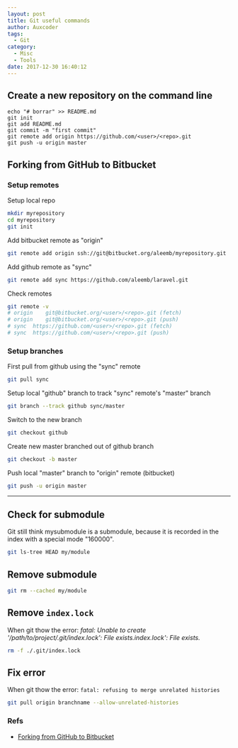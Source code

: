 ```yaml
---
layout: post
title: Git useful commands
author: Auxcoder
tags:
  - Git
category:
  - Misc
  - Tools
date: 2017-12-30 16:40:12
---
```


## Create a new repository on the command line

```
echo "# borrar" >> README.md
git init
git add README.md
git commit -m "first commit"
git remote add origin https://github.com/<user>/<repo>.git
git push -u origin master
```

## Forking from GitHub to Bitbucket

### Setup remotes

Setup local repo

```sh
mkdir myrepository
cd myrepository
git init
```

Add bitbucket remote as "origin"

```sh
git remote add origin ssh://git@bitbucket.org/aleemb/myrepository.git
```

Add github remote as "sync"

```sh
git remote add sync https://github.com/aleemb/laravel.git
```

Check remotes

```sh
git remote -v
# origin	git@bitbucket.org/<user>/<repo>.git (fetch)
# origin	git@bitbucket.org/<user>/<repo>.git (push)
# sync	https://github.com/<user>/<repo>.git (fetch)
# sync	https://github.com/<user>/<repo>.git (push)
```

### Setup branches

First pull from github using the "sync" remote

```sh
git pull sync
```

Setup local "github" branch to track "sync" remote's "master" branch

```sh
git branch --track github sync/master
```

Switch to the new branch

```sh
git checkout github
```

Create new master branched out of github branch

```sh
git checkout -b master
```

Push local "master" branch to "origin" remote (bitbucket)

```sh
git push -u origin master
```

---

## Check for submodule

Git still think mysubmodule is a submodule, because it is recorded in the index with a special mode "160000".

```sh
git ls-tree HEAD my/module
```

## Remove submodule

```sh
git rm --cached my/module
```

## Remove `index.lock`

When git thow the error: _fatal: Unable to create '/path/to/project/.git/index.lock': File exists.index.lock': File exists._

```sh
rm -f ./.git/index.lock
```

## Fix error

When git thow the error: `fatal: refusing to merge unrelated histories`

```sh
git pull origin branchname --allow-unrelated-histories
```

### Refs

- [Forking from GitHub to Bitbucket](https://stackoverflow.com/questions/8137997/forking-from-github-to-bitbucket)
